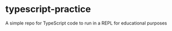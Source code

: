 # typescript-practice


A simple repo for TypeScript code to run in a REPL for educational purposes
